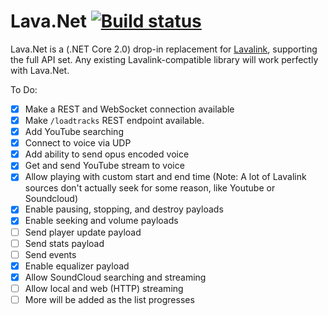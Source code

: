 # Lava.Net [![Build status](https://ci.appveyor.com/api/projects/status/q3v8ygegrjdx0fb7?svg=true)](https://ci.appveyor.com/project/WorkingRobot/lava-net)

Lava.Net is a (.NET Core 2.0) drop-in replacement for [Lavalink](https://github.com/Frederikam/Lavalink), supporting the full API set. Any existing Lavalink-compatible library will work perfectly with Lava.Net.

To Do:
 - [x] Make a REST and WebSocket connection available
 - [x] Make `/loadtracks` REST endpoint available.
 - [x] Add YouTube searching
 - [x] Connect to voice via UDP
 - [x] Add ability to send opus encoded voice
 - [x] Get and send YouTube stream to voice
 - [x] Allow playing with custom start and end time (Note: A lot of Lavalink sources don't actually seek for some reason, like Youtube or Soundcloud)
 - [x] Enable pausing, stopping, and destroy payloads
 - [x] Enable seeking and volume payloads
 - [ ] Send player update payload
 - [ ] Send stats payload
 - [ ] Send events
 - [x] Enable equalizer payload
 - [x] Allow SoundCloud searching and streaming
 - [ ] Allow local and web (HTTP) streaming
 - [ ] More will be added as the list progresses
